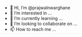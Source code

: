 - 👋 Hi, I’m @prajwalnwarghane
- 👀 I’m interested in ...
- 🌱 I’m currently learning ...
- 💞️ I’m looking to collaborate on ...
- 📫 How to reach me ...

<!---
prajwalnwarghane/prajwalnwarghane is a ✨ special ✨ repository because its `README.md` (this file) appears on your GitHub profile.
You can click the Preview link to take a look at your changes.
--->
